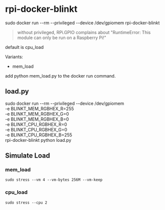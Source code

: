 # rpi-docker-blinkt

sudo docker run --rm --privileged --device /dev/gpiomem rpi-docker-blinkt

> without privileged, RPi.GPIO complains about "RuntimeError: This module can only be run on a Raspberry Pi!"

default is cpu_load

Variants:
- mem_load

add python mem_load.py to the docker run command.

## load.py

sudo docker run --rm --privileged --device /dev/gpiomem \
-e BLINKT_MEM_RGBHEX_R=255 \
-e BLINKT_MEM_RGBHEX_G=0 \
-e BLINKT_MEM_RGBHEX_B=0 \
-e BLINKT_CPU_RGBHEX_R=0 \
-e BLINKT_CPU_RGBHEX_G=0 \
-e BLINKT_CPU_RGBHEX_B=255 \
rpi-docker-blinkt python load.py

## Simulate Load

### mem_load

```
sudo stress --vm 4 --vm-bytes 256M --vm-keep
```

### cpu_load

```
sudo stress --cpu 2
```